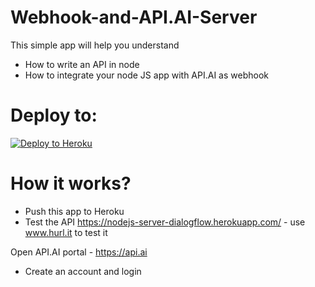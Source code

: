 # Webhook-and-API.AI-Server


This simple app will help you understand
- How to write an API in node
- How to integrate your node JS app with API.AI as webhook

# Deploy to:
[![Deploy to Heroku](https://www.herokucdn.com/deploy/button.svg)](https://heroku.com/deploy)

# How it works?
- Push this app to Heroku
- Test the API https://nodejs-server-dialogflow.herokuapp.com/ - use www.hurl.it to test it

Open API.AI portal - https://api.ai
- Create an account and login